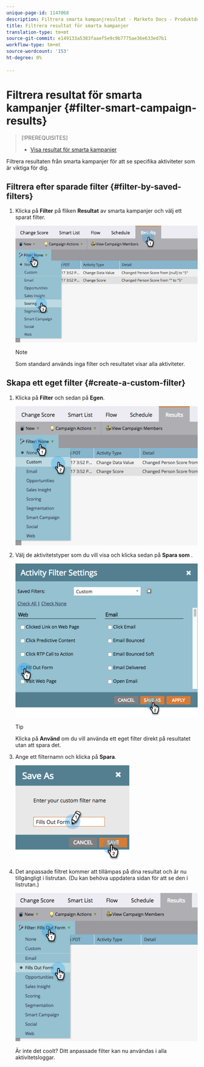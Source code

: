 ```yaml
---
unique-page-id: 1147068
description: Filtrera smarta kampanjresultat - Marketo Docs - Produktdokumentation
title: Filtrera resultat för smarta kampanjer
translation-type: tm+mt
source-git-commit: e149133a5383faaef5e9c9b7775ae36e633ed7b1
workflow-type: tm+mt
source-wordcount: '153'
ht-degree: 0%

---
```



# Filtrera resultat för smarta kampanjer {#filter-smart-campaign-results}

>[!PREREQUISITES]
>
>* [Visa resultat för smarta kampanjer](view-smart-campaign-results.md)

>



Filtrera resultaten från smarta kampanjer för att se specifika aktiviteter som är viktiga för dig.

## Filtrera efter sparade filter {#filter-by-saved-filters}

1. Klicka på **Filter** på fliken **Resultat** av smarta kampanjer och välj ett sparat filter.

   ![](assets/resultsfilter-hands.png)

   >[!NOTE]
   >
   >Som standard används inga filter och resultatet visar alla aktiviteter.

## Skapa ett eget filter {#create-a-custom-filter}

1. Klicka på **Filter** och sedan på **Egen**.

   ![](assets/filterscustom-hands.png)

1. Välj de aktivitetstyper som du vill visa och klicka sedan på **Spara som** .

   ![](assets/activityfiltersettings-hands.png)

   >[!TIP]
   >
   >Klicka på **Använd** om du vill använda ett eget filter direkt på resultatet utan att spara det.

1. Ange ett filternamn och klicka på **Spara**.

   ![](assets/saveasfilter-hands.png)

1. Det anpassade filtret kommer att tillämpas på dina resultat och är nu tillgängligt i listrutan. (Du kan behöva uppdatera sidan för att se den i listrutan.)

   ![](assets/customfilter-hands.png)

   Är inte det coolt? Ditt anpassade filter kan nu användas i alla aktivitetsloggar.


